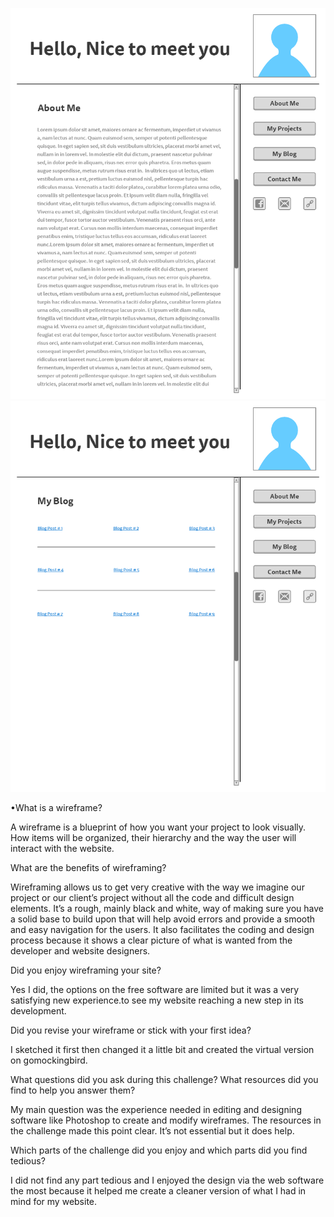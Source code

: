 ![Alt text](/week-2/wireframe-index.png)
![Alt text](/week-2/wireframe-blog-index.png)

•What is a wireframe?

A wireframe is a blueprint of how you want your project to look visually. How items will be organized, their hierarchy and the way the user will interact with the website.

What are the benefits of wireframing?

Wireframing allows us to get very creative with the way we imagine our project or our client’s project without all the code and difficult design elements. It’s a rough, mainly black and white, way of making sure you have a solid base to build upon that will help avoid errors and provide a smooth and easy navigation for the users.
It also facilitates the coding and design process because it shows a clear picture of what is wanted from the developer and website designers.

Did you enjoy wireframing your site?

Yes I did, the options on the free software are limited but it was a very satisfying new experience.to see my website reaching a new step in its development. 

Did you revise your wireframe or stick with your first idea?

I sketched it first then changed it a little bit and created the virtual version on gomockingbird.

What questions did you ask during this challenge? What resources did you find to help you answer them?

My main question was the experience needed in editing and designing software like Photoshop to create and modify wireframes. The resources in the challenge made this point clear. It’s not essential but it does help.

Which parts of the challenge did you enjoy and which parts did you find tedious?

I did not find any part tedious and I enjoyed the design via the web software the most because it helped me create a cleaner version of what I had in mind for my website.
